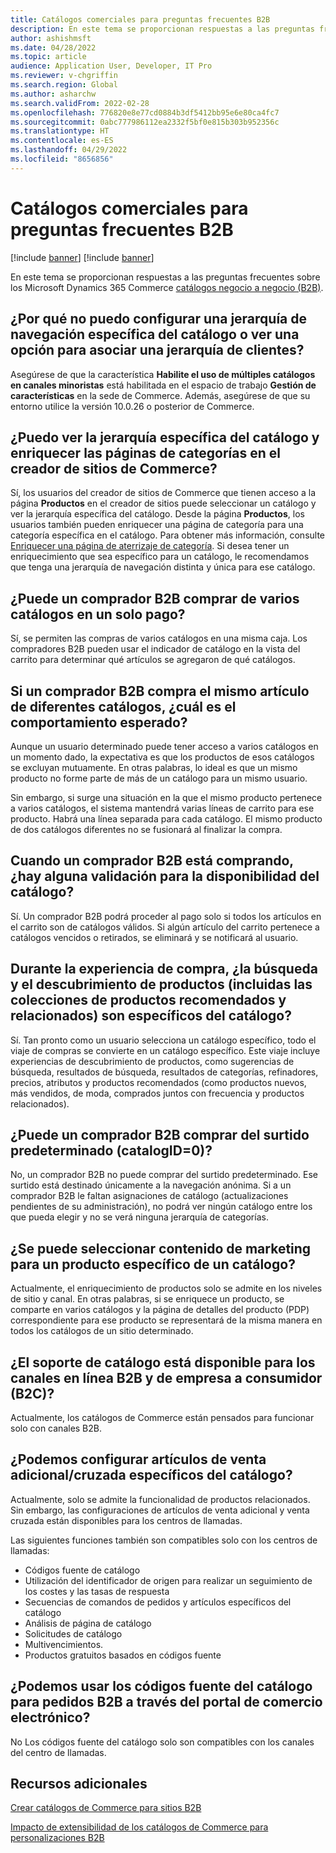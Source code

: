 ```yaml
---
title: Catálogos comerciales para preguntas frecuentes B2B
description: En este tema se proporcionan respuestas a las preguntas frecuentes sobre los catálogos Microsoft Dynamics 365 Commerce.
author: ashishmsft
ms.date: 04/28/2022
ms.topic: article
audience: Application User, Developer, IT Pro
ms.reviewer: v-chgriffin
ms.search.region: Global
ms.author: asharchw
ms.search.validFrom: 2022-02-28
ms.openlocfilehash: 776820e8e77cd0884b3df5412bb95e6e80ca4fc7
ms.sourcegitcommit: 0abc777986112ea2332f5bf0e815b303b952356c
ms.translationtype: HT
ms.contentlocale: es-ES
ms.lasthandoff: 04/29/2022
ms.locfileid: "8656856"
---
```

# <a name="commerce-catalogs-for-b2b-faq"></a>Catálogos comerciales para preguntas frecuentes B2B

[!include [banner](includes/banner.md)]
[!include [banner](includes/preview-banner.md)]

En este tema se proporcionan respuestas a las preguntas frecuentes sobre los Microsoft Dynamics 365 Commerce [catálogos negocio a negocio (B2B)](catalogs-b2b-sites.md).

## <a name="why-cant-i-configure-a-catalog-specific-navigation-hierarchy-or-see-an-option-to-associate-a-customer-hierarchy"></a>¿Por qué no puedo configurar una jerarquía de navegación específica del catálogo o ver una opción para asociar una jerarquía de clientes?

Asegúrese de que la característica **Habilite el uso de múltiples catálogos en canales minoristas** está habilitada en el espacio de trabajo **Gestión de características** en la sede de Commerce. Además, asegúrese de que su entorno utilice la versión 10.0.26 o posterior de Commerce.

## <a name="can-i-view-the-catalog-specific-hierarchy-and-enrich-category-pages-in-commerce-site-builder"></a>¿Puedo ver la jerarquía específica del catálogo y enriquecer las páginas de categorías en el creador de sitios de Commerce?

Sí, los usuarios del creador de sitios de Commerce que tienen acceso a la página **Productos** en el creador de sitios puede seleccionar un catálogo y ver la jerarquía específica del catálogo. Desde la página **Productos**, los usuarios también pueden enriquecer una página de categoría para una categoría específica en el catálogo. Para obtener más información, consulte [Enriquecer una página de aterrizaje de categoría](enrich-category-page.md). Si desea tener un enriquecimiento que sea específico para un catálogo, le recomendamos que tenga una jerarquía de navegación distinta y única para ese catálogo.

## <a name="can-a-b2b-shopper-purchase-from-multiple-catalogs-in-a-single-checkout"></a>¿Puede un comprador B2B comprar de varios catálogos en un solo pago?

Sí, se permiten las compras de varios catálogos en una misma caja. Los compradores B2B pueden usar el indicador de catálogo en la vista del carrito para determinar qué artículos se agregaron de qué catálogos.

## <a name="if-a-b2b-shopper-purchases-the-same-item-from-different-catalogs-what-is-the-expected-behavior"></a>Si un comprador B2B compra el mismo artículo de diferentes catálogos, ¿cuál es el comportamiento esperado?

Aunque un usuario determinado puede tener acceso a varios catálogos en un momento dado, la expectativa es que los productos de esos catálogos se excluyan mutuamente. En otras palabras, lo ideal es que un mismo producto no forme parte de más de un catálogo para un mismo usuario.

Sin embargo, si surge una situación en la que el mismo producto pertenece a varios catálogos, el sistema mantendrá varias líneas de carrito para ese producto. Habrá una línea separada para cada catálogo. El mismo producto de dos catálogos diferentes no se fusionará al finalizar la compra.

## <a name="when-a-b2b-shopper-is-shopping-is-there-any-validation-for-catalog-availability"></a>Cuando un comprador B2B está comprando, ¿hay alguna validación para la disponibilidad del catálogo?

Sí. Un comprador B2B podrá proceder al pago solo si todos los artículos en el carrito son de catálogos válidos. Si algún artículo del carrito pertenece a catálogos vencidos o retirados, se eliminará y se notificará al usuario.

## <a name="during-the-shopping-experience-are-search-and-product-discovery-including-related-and-recommended-product-collections-catalog-specific"></a>Durante la experiencia de compra, ¿la búsqueda y el descubrimiento de productos (incluidas las colecciones de productos recomendados y relacionados) son específicos del catálogo?

Sí. Tan pronto como un usuario selecciona un catálogo específico, todo el viaje de compras se convierte en un catálogo específico. Este viaje incluye experiencias de descubrimiento de productos, como sugerencias de búsqueda, resultados de búsqueda, resultados de categorías, refinadores, precios, atributos y productos recomendados (como productos nuevos, más vendidos, de moda, comprados juntos con frecuencia y productos relacionados).

## <a name="can-a-b2b-shopper-purchase-from-the-default-assortment-catalogid0"></a>¿Puede un comprador B2B comprar del surtido predeterminado (catalogID=0)?

No, un comprador B2B no puede comprar del surtido predeterminado. Ese surtido está destinado únicamente a la navegación anónima. Si a un comprador B2B le faltan asignaciones de catálogo (actualizaciones pendientes de su administración), no podrá ver ningún catálogo entre los que pueda elegir y no se verá ninguna jerarquía de categorías.

## <a name="can-marketing-content-be-curated-for-a-product-that-is-specific-to-a-catalog"></a>¿Se puede seleccionar contenido de marketing para un producto específico de un catálogo?

Actualmente, el enriquecimiento de productos solo se admite en los niveles de sitio y canal. En otras palabras, si se enriquece un producto, se comparte en varios catálogos y la página de detalles del producto (PDP) correspondiente para ese producto se representará de la misma manera en todos los catálogos de un sitio determinado.

## <a name="is-catalog-support-available-for-both-b2b-and-business-to-consumer-b2c-online-channels"></a>¿El soporte de catálogo está disponible para los canales en línea B2B y de empresa a consumidor (B2C)?

Actualmente, los catálogos de Commerce están pensados para funcionar solo con canales B2B.

## <a name="can-we-set-up-catalog-specific-upsellcross-sell-items"></a>¿Podemos configurar artículos de venta adicional/cruzada específicos del catálogo?

Actualmente, solo se admite la funcionalidad de productos relacionados. Sin embargo, las configuraciones de artículos de venta adicional y venta cruzada están disponibles para los centros de llamadas.

Las siguientes funciones también son compatibles solo con los centros de llamadas:

- Códigos fuente de catálogo
- Utilización del identificador de origen para realizar un seguimiento de los costes y las tasas de respuesta
- Secuencias de comandos de pedidos y artículos específicos del catálogo
- Análisis de página de catálogo
- Solicitudes de catálogo
- Multivencimientos.
- Productos gratuitos basados en códigos fuente

## <a name="can-we-use-catalog-source-codes-for-b2b-orders-through-the-e-commerce-portal"></a>¿Podemos usar los códigos fuente del catálogo para pedidos B2B a través del portal de comercio electrónico?

No Los códigos fuente del catálogo solo son compatibles con los canales del centro de llamadas.

## <a name="additional-resources"></a>Recursos adicionales

[Crear catálogos de Commerce para sitios B2B](catalogs-b2b-sites.md)

[Impacto de extensibilidad de los catálogos de Commerce para personalizaciones B2B](catalogs-b2b-sites-dev.md)

